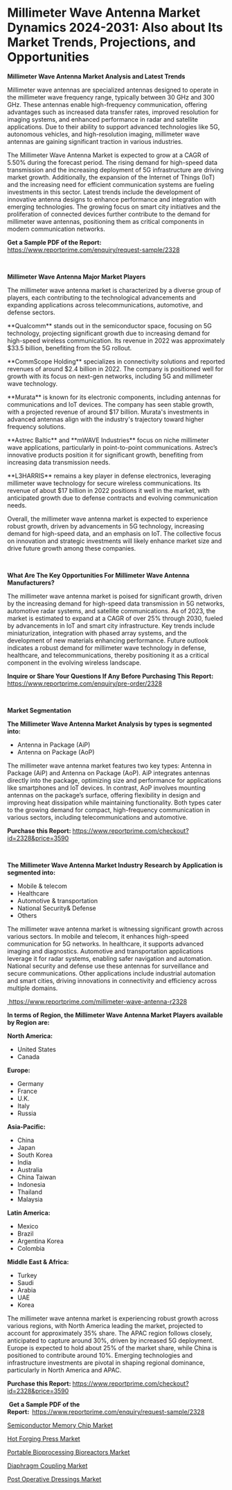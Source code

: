 <p><h1>Millimeter Wave Antenna Market Dynamics 2024-2031: Also about Its Market Trends, Projections, and Opportunities</h1></p><p><strong>Millimeter Wave Antenna Market Analysis and Latest Trends</strong></p>
<p><p>Millimeter wave antennas are specialized antennas designed to operate in the millimeter wave frequency range, typically between 30 GHz and 300 GHz. These antennas enable high-frequency communication, offering advantages such as increased data transfer rates, improved resolution for imaging systems, and enhanced performance in radar and satellite applications. Due to their ability to support advanced technologies like 5G, autonomous vehicles, and high-resolution imaging, millimeter wave antennas are gaining significant traction in various industries.</p><p>The Millimeter Wave Antenna Market is expected to grow at a CAGR of 5.50% during the forecast period. The rising demand for high-speed data transmission and the increasing deployment of 5G infrastructure are driving market growth. Additionally, the expansion of the Internet of Things (IoT) and the increasing need for efficient communication systems are fueling investments in this sector. Latest trends include the development of innovative antenna designs to enhance performance and integration with emerging technologies. The growing focus on smart city initiatives and the proliferation of connected devices further contribute to the demand for millimeter wave antennas, positioning them as critical components in modern communication networks.</p></p>
<p><strong>Get a Sample PDF of the Report:&nbsp;</strong> <a href="https://www.reportprime.com/enquiry/request-sample/2328">https://www.reportprime.com/enquiry/request-sample/2328</a></p>
<p>&nbsp;</p>
<p><strong>Millimeter Wave Antenna Major Market Players</strong></p>
<p><p>The millimeter wave antenna market is characterized by a diverse group of players, each contributing to the technological advancements and expanding applications across telecommunications, automotive, and defense sectors.</p><p>**Qualcomm** stands out in the semiconductor space, focusing on 5G technology, projecting significant growth due to increasing demand for high-speed wireless communication. Its revenue in 2022 was approximately $33.5 billion, benefiting from the 5G rollout.</p><p>**CommScope Holding** specializes in connectivity solutions and reported revenues of around $2.4 billion in 2022. The company is positioned well for growth with its focus on next-gen networks, including 5G and millimeter wave technology.</p><p>**Murata** is known for its electronic components, including antennas for communications and IoT devices. The company has seen stable growth, with a projected revenue of around $17 billion. Murata's investments in advanced antennas align with the industry's trajectory toward higher frequency solutions.</p><p>**Astrec Baltic** and **mWAVE Industries** focus on niche millimeter wave applications, particularly in point-to-point communications. Astrec’s innovative products position it for significant growth, benefiting from increasing data transmission needs.</p><p>**L3HARRIS** remains a key player in defense electronics, leveraging millimeter wave technology for secure wireless communications. Its revenue of about $17 billion in 2022 positions it well in the market, with anticipated growth due to defense contracts and evolving communication needs.</p><p>Overall, the millimeter wave antenna market is expected to experience robust growth, driven by advancements in 5G technology, increasing demand for high-speed data, and an emphasis on IoT. The collective focus on innovation and strategic investments will likely enhance market size and drive future growth among these companies.</p></p>
<p>&nbsp;</p>
<p><strong>What Are The Key Opportunities For Millimeter Wave Antenna Manufacturers?</strong></p>
<p><p>The millimeter wave antenna market is poised for significant growth, driven by the increasing demand for high-speed data transmission in 5G networks, automotive radar systems, and satellite communications. As of 2023, the market is estimated to expand at a CAGR of over 25% through 2030, fueled by advancements in IoT and smart city infrastructure. Key trends include miniaturization, integration with phased array systems, and the development of new materials enhancing performance. Future outlook indicates a robust demand for millimeter wave technology in defense, healthcare, and telecommunications, thereby positioning it as a critical component in the evolving wireless landscape.</p></p>
<p><strong>Inquire or Share Your Questions If Any Before Purchasing This Report:</strong> <a href="https://www.reportprime.com/enquiry/pre-order/2328">https://www.reportprime.com/enquiry/pre-order/2328</a></p>
<p>&nbsp;</p>
<p><strong>Market Segmentation</strong></p>
<p><strong>The Millimeter Wave Antenna Market Analysis by types is segmented into:</strong></p>
<p><ul><li>Antenna in Package (AiP)</li><li>Antenna on Package (AoP)</li></ul></p>
<p><p>The millimeter wave antenna market features two key types: Antenna in Package (AiP) and Antenna on Package (AoP). AiP integrates antennas directly into the package, optimizing size and performance for applications like smartphones and IoT devices. In contrast, AoP involves mounting antennas on the package’s surface, offering flexibility in design and improving heat dissipation while maintaining functionality. Both types cater to the growing demand for compact, high-frequency communication in various sectors, including telecommunications and automotive.</p></p>
<p><strong>Purchase this Report:&nbsp;</strong><a href="https://www.reportprime.com/checkout?id=2328&price=3590">https://www.reportprime.com/checkout?id=2328&price=3590</a></p>
<p>&nbsp;</p>
<p><strong>The Millimeter Wave Antenna Market Industry Research by Application is segmented into:</strong></p>
<p><ul><li>Mobile & telecom</li><li>Healthcare</li><li>Automotive & transportation</li><li>National Security& Defense</li><li>Others</li></ul></p>
<p><p>The millimeter wave antenna market is witnessing significant growth across various sectors. In mobile and telecom, it enhances high-speed communication for 5G networks. In healthcare, it supports advanced imaging and diagnostics. Automotive and transportation applications leverage it for radar systems, enabling safer navigation and automation. National security and defense use these antennas for surveillance and secure communications. Other applications include industrial automation and smart cities, driving innovations in connectivity and efficiency across multiple domains.</p></p>
<p><a href="https://www.reportprime.com/millimeter-wave-antenna-r2328">&nbsp;https://www.reportprime.com/millimeter-wave-antenna-r2328</a></p>
<p><strong>In terms of Region, the Millimeter Wave Antenna Market Players available by Region are:</strong></p>
<p>
    <p> <strong> North America: </strong>
        <ul>
            <li>United States</li>
            <li>Canada</li>
        </ul>
        </p> 
    <p> <strong> Europe: </strong>
        <ul>
            <li>Germany</li>
            <li>France</li>
            <li>U.K.</li>
            <li>Italy</li>
            <li>Russia</li>
        </ul>
        </p> 
    <p> <strong> Asia-Pacific: </strong>
        <ul>
            <li>China</li>
            <li>Japan</li>
            <li>South Korea</li>
            <li>India</li>
            <li>Australia</li>
            <li>China Taiwan</li>
            <li>Indonesia</li>
            <li>Thailand</li>
            <li>Malaysia</li>
        </ul>
        </p> 
    <p> <strong> Latin America: </strong>
        <ul>
            <li>Mexico</li>
            <li>Brazil</li>
            <li>Argentina Korea</li>
            <li>Colombia</li>
        </ul>
        </p> 
    <p> <strong> Middle East & Africa: </strong>
        <ul>
            <li>Turkey</li>
            <li>Saudi</li>
            <li>Arabia</li>
            <li>UAE</li>
            <li>Korea</li>
        </ul>
    </p>
    </p>
<p><p>The millimeter wave antenna market is experiencing robust growth across various regions, with North America leading the market, projected to account for approximately 35% share. The APAC region follows closely, anticipated to capture around 30%, driven by increased 5G deployment. Europe is expected to hold about 25% of the market share, while China is positioned to contribute around 10%. Emerging technologies and infrastructure investments are pivotal in shaping regional dominance, particularly in North America and APAC.</p></p>
<p><strong>Purchase this Report: </strong><a href="https://www.reportprime.com/checkout?id=2328&price=3590">https://www.reportprime.com/checkout?id=2328&price=3590</a></p>
<p>&nbsp;<strong>Get a Sample PDF of the Report:&nbsp;&nbsp;</strong><a href="https://www.reportprime.com/enquiry/request-sample/2328">https://www.reportprime.com/enquiry/request-sample/2328</a></p>
<p><strong></strong></p>
<p><p><a href="https://github.com/GroverBarry/Market-Research-Report-List-7/blob/main/semiconductor-memory-chip-market.md">Semiconductor Memory Chip Market</a></p><p><a href="https://www.linkedin.com/pulse/hot-forging-press-market-investigation-industry-evolution-forecast-5hric?trackingId=azihvtDUTvKsPVDxYLkbUA%3D%3D">Hot Forging Press Market</a></p><p><a href="https://medium.com/@dhjdj3783/global-portable-bioprocessing-bioreactors-market-opportunities-and-market-challenges-2024-2031-37845cdd4bf0">Portable Bioprocessing Bioreactors Market</a></p><p><a href="https://www.linkedin.com/pulse/unlocking-growth-potential-market-strategic-analysis-diaphragm-5zxnc?trackingId=9UziLh5sQE2jrSKFdQqTyA%3D%3D">Diaphragm Coupling Market</a></p><p><a href="https://medium.com/@jarredmertz90/post-operative-dressings-market-outlook-and-forecast-from-2024-to-2031-78e4d09d4d97">Post Operative Dressings Market</a></p></p>